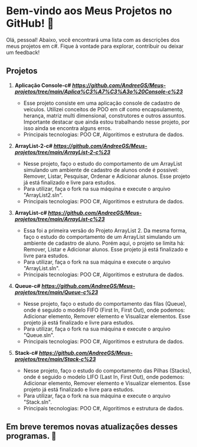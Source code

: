 # Bem-vindo aos Meus Projetos no GitHub! 👋

Olá, pessoal! Abaixo, você encontrará uma lista com as descrições dos meus projetos em c#. Fique à vontade para explorar, contribuir ou deixar um feedback!

## Projetos 

1. **Aplicação Console-c# *https://github.com/AndreeGS/Meus-projetos/tree/main/Aplica%C3%A7%C3%A3o%20Console-c%23***
   - Esse projeto consiste em uma aplicação console de cadastro de veículos. Utilizei conceitos de POO em c# como encapsulamento, herança, matriz multi dimensional, construtores e outros assuntos. Importante destacar que ainda estou trabalhando nesse projeto, por isso ainda se encontra alguns erros.
   - Principais tecnologias:  POO C#, Algoritimos e estrutura de dados.

2. **ArrayList-2-c# *https://github.com/AndreeGS/Meus-projetos/tree/main/ArrayList-2-c%23***
   - Nesse projeto, faço o estudo do comportamento de um ArrayList simulando um ambiente de cadastro de alunos onde é possivel: Remover, Listar, Pesquisar, Ordenar e Adicionar alunos. Esse projeto já está finalizado e livre para estudos.
   - Para utilizar, faça o fork na sua máquina e execute o arquivo "ArrayList2.sln". 
   - Principais tecnologias: POO C#, Algoritimos e estrutura de dados.
  
3. **ArrayList-c# *https://github.com/AndreeGS/Meus-projetos/tree/main/ArrayList-c%23***
   - Essa foi a primeira versão do Projeto ArrayList 2. Da mesma forma, faço o estudo do comportamento de um ArrayList simulando um ambiente de cadastro de aluno. Porém aqui, o projeto se limita há: Remover, Listar e Adicionar alunos. Esse projeto já está finalizado e livre para estudos.
   - Para utilizar, faça o fork na sua máquina e execute o arquivo "ArrayList.sln". 
   - Principais tecnologias: POO C#, Algoritimos e estrutura de dados.
  
4. **Queue-c# *https://github.com/AndreeGS/Meus-projetos/tree/main/Queue-c%23***
   - Nesse projeto, faço o estudo do comportamento das filas (Queue), onde é seguido o modelo FIFO (First In, First Out), onde podemos: Adicionar elemento, Remover elemento e Visualizar elementos. Esse projeto já está finalizado e livre para estudos.
   - Para utilizar, faça o fork na sua máquina e execute o arquivo "Queue.sln". 
   - Principais tecnologias: POO C#, Algoritimos e estrutura de dados.
  
5. **Stack-c# *https://github.com/AndreeGS/Meus-projetos/tree/main/Stack-c%23***
   - Nesse projeto, faço o estudo do comportamento das Pilhas (Stacks), onde é seguido o modelo LIFO (Last In, First Out), onde podemos: Adicionar elemento, Remover elemento e Visualizar elementos. Esse projeto já está finalizado e livre para estudos.
   - Para utilizar, faça o fork na sua máquina e execute o arquivo "Stack.sln". 
   - Principais tecnologias: POO C#, Algoritimos e estrutura de dados.
  
## Em breve teremos novas atualizações desses programas. 👋
